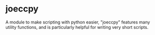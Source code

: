 # joeccpy
A module to make scripting with python easier, "joeccpy" features many utility functions, and is particularly helpful for writing very short scripts.


